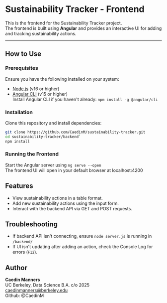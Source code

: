 # Sustainability Tracker - Frontend  

This is the frontend for the Sustainability Tracker project.  
The frontend is built using **Angular** and provides an interactive UI for adding and tracking sustainability actions.

---

## **How to Use**
### **Prerequisites**
Ensure you have the following installed on your system:
- [Node.js](https://nodejs.org/) (v16 or higher)
- [Angular CLI](https://angular.io/) (v15 or higher)  
  Install Angular CLI if you haven't already:
  `npm install -g @angular/cli`

### **Installation**
Clone this repository and install dependencies:
```sh
git clone https://github.com/CaedinM/sustainability-tracker.git
cd sustainability-tracker/backend`
npm install
```
### **Running the Frontend**
Start the Angular server using `ng serve --open`  
The frontend UI will open in your default browser at localhost:4200

## **Features**
- View sustainability actions in a table format.
- Add new sustainability actions using the input form.
- Interact with the backend API via GET and POST requests.

## **Troubleshooting**
- If backend API isn't connecting, ensure `node server.js` is running in `/backend/`
- If UI isn't updating after adding an action, check the Console Log for errors (`F12`).

## **Author**
**Caedin Manners**   
UC Berkeley, Data Science B.A. c/o 2025  
caedinmanners@berkeley.edu  
Github: @CaedinM